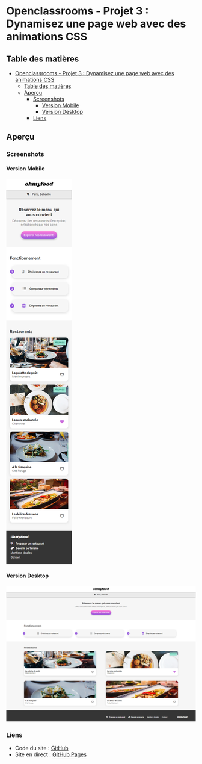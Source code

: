# Openclassrooms - Projet 3 : Dynamisez une page web avec des animations CSS

## Table des matières

-   [Openclassrooms - Projet 3 : Dynamisez une page web avec des animations CSS](#openclassrooms---projet-3--dynamisez-une-page-web-avec-des-animations-css)
    -   [Table des matières](#table-des-matières)
    -   [Aperçu](#aperçu)
        -   [Screenshots](#screenshots)
            -   [Version Mobile](#version-mobile)
            -   [Version Desktop](#version-desktop)
        -   [Liens](#liens)

## Aperçu

### Screenshots

#### Version Mobile

![](./src/assets/img/screenshot-mobile.png)

#### Version Desktop

![](./src/assets/img/screenshot.png)

### Liens

-   Code du site : [GitHub](https://github.com/stephanievanoverberghe/ohmyfood)
-   Site en direct : [GitHub Pages](https://stephanievanoverberghe.github.io/ohmyfood/)
